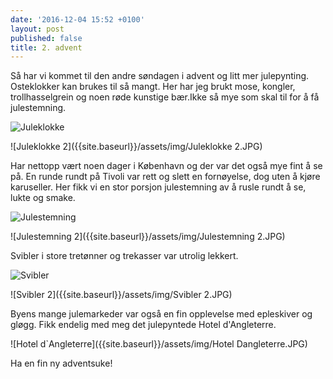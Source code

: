```yaml
---
date: '2016-12-04 15:52 +0100'
layout: post
published: false
title: 2. advent
---
```


Så har vi kommet til den andre søndagen i advent og litt mer julepynting. Osteklokker kan brukes til så mangt. Her har jeg brukt mose, kongler, trollhasselgrein og noen røde kunstige bær.Ikke så mye som skal til for å få julestemning. 

![Juleklokke]({{site.baseurl}}/assets/img/Juleklokke.JPG)

![Juleklokke 2]({{site.baseurl}}/assets/img/Juleklokke 2.JPG)

Har nettopp vært noen dager i København og der var det også mye fint å se på. En runde rundt på Tivoli var rett og slett en fornøyelse, dog uten å kjøre karuseller. Her fikk vi en stor porsjon julestemning av å rusle rundt å se, lukte og smake.

<!--more-->

![Julestemning]({{site.baseurl}}/assets/img/Julestemning.JPG)

![Julestemning 2]({{site.baseurl}}/assets/img/Julestemning 2.JPG)

Svibler i store tretønner og trekasser var utrolig lekkert.

![Svibler]({{site.baseurl}}/assets/img/Svibler.JPG)

![Svibler 2]({{site.baseurl}}/assets/img/Svibler 2.JPG)

Byens mange julemarkeder var også en fin opplevelse med epleskiver og gløgg. Fikk endelig med meg det julepyntede Hotel d'Angleterre.   

![Hotel d`Angleterre]({{site.baseurl}}/assets/img/Hotel Dangleterre.JPG)

Ha en fin ny adventsuke!
